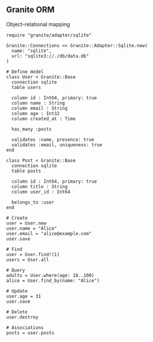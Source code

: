 <!-- METADATA
{
  "title": "Crystal Granite ORM",
  "tags": [
    "crystal",
    "orm",
    "database"
  ],
  "language": "crystal"
}
-->

## Granite ORM
Object-relational mapping
```crystal
require "granite/adapter/sqlite"

Granite::Connections << Granite::Adapter::Sqlite.new(
  name: "sqlite",
  url: "sqlite3://./db/data.db"
)

# Define model
class User < Granite::Base
  connection sqlite
  table users

  column id : Int64, primary: true
  column name : String
  column email : String
  column age : Int32
  column created_at : Time

  has_many :posts

  validates :name, presence: true
  validates :email, uniqueness: true
end

class Post < Granite::Base
  connection sqlite
  table posts

  column id : Int64, primary: true
  column title : String
  column user_id : Int64

  belongs_to :user
end

# Create
user = User.new
user.name = "Alice"
user.email = "alice@example.com"
user.save

# Find
user = User.find!(1)
users = User.all

# Query
adults = User.where(age: 18..100)
alice = User.find_by(name: "Alice")

# Update
user.age = 31
user.save

# Delete
user.destroy

# Associations
posts = user.posts
```
